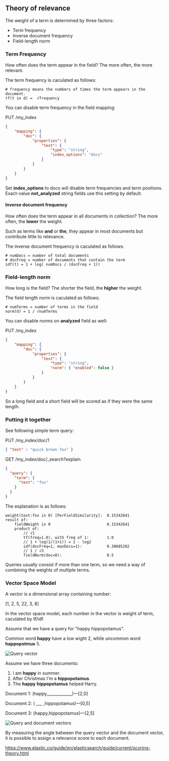 ## Theory of relevance

The weight of a term is determined by three factors:

- Term frequency
- Inverse document frequency
- Field-length norm

### Term Frequency

How often does the term appear in the field? The more often, the more relevant.

The term frequency is caculated as follows:

```shell
# frequency means the numbers of times the term appears in the document.
tf(t in d) =  √frequency

```

You can disable term frequency in the field mapping:

PUT /my_index

```json
{
    "mapping": {
        "doc": {
            "properties": {
                "text": {
                    "type": "string",
                    "index_options": "docs"
                }
            }
        }
    }
}

```

Set **index_options** to docs will disable term frequencies and term positions.
Exact-value **not_analyzed** string fields use this setting by default.

#### Inverse document frequency

How often does the term appear in all documents in collection? The more often, the **lower** the weight.

Such as terms like **and** or **the**, they appear in most documents but contribute little to relevance.

The inverse document frequency is caculated as follows:

```shell
# numDocs = number of total documents
# docFreq = number of documents that contain the term
idf(t) = 1 + log( numDocs / (docFreq + 1))

```

### Field-length norm

How long is the field? The shorter the field, the **higher** the weight.

The field length norm is caculated as follows:

```shell
# numTerms = number of terms in the field
norm(d) = 1 / √numTerms

```

You can disable norms on **analyzed** field as well:

PUT /my_index

```json
{
    "mapping": {
        "doc": {
            "properties": {
                "text": {
                    "type": "string",
                    "norm": { "enabled": false }
                }
            }
        }
    }
}
```

So a long field and a short field will be scored as if they were the same length. 

### Putting it together 

See following simple term query:

PUT /my_index/doc/1

```json
{ "text" : "quick brown fox" }
```

GET /my_index/doc/_search?explain

```json
{
  "query": {
    "term": {
      "text": "fox"
    }
  }
}
```

The explanation is as follows:

```
weight(text:fox in 0) [PerFieldSimilarity]:  0.15342641 
result of:
    fieldWeight in 0                         0.15342641
    product of:
        // √1
        tf(freq=1.0), with freq of 1:        1.0
        // 1 + log(1/(1+1)) = 1 - log2
        idf(docFreq=1, maxDocs=1):           0.30685282
        // 1 / √3
        fieldNorm(doc=0):                    0.5
``` 

Queries usually consist if more than one term, so we need a way of combining the weights of multiple terms.

### Vector Space Model

A vector is a dimensional array containing number:

[1, 2, 5, 22, 3, 8]

In the vector space model, each number in the vector is weight of term, caculated by tf/idf.


Assume that we have a query for "happy hippopotamus".

Common word **happy** have a low wight 2, while uncommon word **happopotmus** 5. 

![Query vector](./vector_1.png)

Assume we have three documents:

1. I am **happy** in summer.
2. After Christmas I'm a **hippopotamus**.
3. The **happy** **hippopotamus** helped Harry.

Document 1: (happy,____________)—[2,0]

Document 2: ( ___ ,hippopotamus)—[0,5]

Document 3: (happy,hippopotamus)—[2,5]

![Query and document vectors](./vector_2.png)

By measuring the angle between the query vector and the document vector, it is possible to assign a relevance score to each document.

https://www.elastic.co/guide/en/elasticsearch/guide/current/scoring-theory.html
